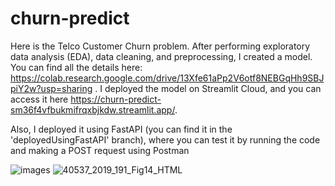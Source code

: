 # churn-predict
Here is the Telco Customer Churn problem. After performing exploratory data analysis (EDA), data cleaning, and preprocessing, I created a model. You can find all the details here: https://colab.research.google.com/drive/13Xfe61aPp2V6otf8NEBGqHh9SBJpiY2w?usp=sharing . I deployed the model on Streamlit Cloud, and you can access it here https://churn-predict-sm36f4vfbukmifrqxbjkdw.streamlit.app/.

Also, I deployed it using FastAPI (you can find it in the 'deployedUsingFastAPI' branch), where you can test it by running the code and making a POST request using Postman

![images](https://github.com/Raoufbendii/churn-predict/assets/125738804/2e9521c8-c360-4128-8abb-e8692bf20b3c)
![40537_2019_191_Fig14_HTML](https://github.com/Raoufbendii/churn-predict/assets/125738804/6e1a7725-b8ce-4b79-8415-296b7341db5b)
